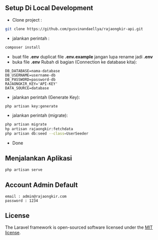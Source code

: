 ## Setup Di Local Development

- Clone project :
```bash
git clone https://github.com/gusvinandaellya/rajaongkir-api.git
```
- jalankan perintah :
```bash
composer install
```
- buat file  <b>.env</b>  duplicat file  <b>.env.example</b>  jangan lupa rename jadi  <b>.env</b>
- buka file  <b>.env</b>  Rubah di bagian (Connection ke database kita):

```
DB_DATABASE=nama-database
DB_USERNAME=username-db
DB_PASSWORD=password-db
RAJAONGKIR_KEY='API-KEY'
DATA_SOURCE=database
```

- jalankan perintah (Generate Key):
```bash
php artisan key:generate
```

- jalankan perintah (migrate):
```bash
php artisan migrate
hp artisan rajaongkir:fetchdata
php artisan db:seed --class=UserSeeder
```
- Done

## Menjalankan Aplikasi

```bash
php artisan serve
```

## Account Admin Default

```
email : admin@rajaongkir.com
password : 1234
```

## License

The Laravel framework is open-sourced software licensed under the [MIT license](https://opensource.org/licenses/MIT).
